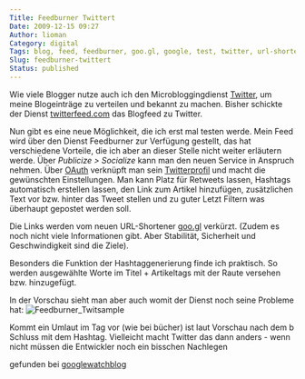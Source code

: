 ```yaml
---
Title: Feedburner Twittert
Date: 2009-12-15 09:27
Author: lioman
Category: digital
Tags: blog, feed, feedburner, goo.gl, google, test, twitter, url-shortener
Slug: feedburner-twittert
Status: published
---
```


Wie viele Blogger nutze auch ich den Microbloggingdienst
[Twitter](http://www.twitter.com), um meine Blogeinträge zu verteilen
und bekannt zu machen. Bisher schickte der Dienst
[twitterfeed.com](http://twitterfeed.com) das Blogfeed zu Twitter.

Nun gibt es eine neue Möglichkeit, die ich erst mal testen werde. Mein
Feed wird über den Dienst Feedburner zur Verfügung gestellt, das hat
verschiedene Vorteile, die ich aber an dieser Stelle nicht weiter
erläutern werde. Über _Publicize > Socialize_ kann man den neuen Service
in Anspruch nehmen. Über [OAuth](http://de.wikipedia.org/wiki/OAuth)
verknüpft man sein [Twitterprofil](http://twitter.com/lioman) und
macht die gewünschten Einstellungen. Man kann Platz für Retweets lassen,
Hashtags automatisch erstellen lassen, den Link zum Artikel hinzufügen,
zusätzlichen Text vor bzw. hinter das Tweet stellen und zu guter Letzt
Filtern was überhaupt gepostet werden soll.

Die Links werden vom neuen URL-Shortener [goo.gl](http://goo.gl/)
verkürzt. (Zudem es noch nicht viele Informationen gibt. Aber
Stabilität, Sicherheit und Geschwindigkeit sind die Ziele).

Besonders die Funktion der Hashtaggenerierung finde ich praktisch. So
werden ausgewählte Worte im Titel + Artikeltags mit der Raute versehen
bzw. hinzugefügt.

In der Vorschau sieht man aber auch womit der Dienst noch seine Probleme
hat:
![Feedburner_Twitsample]({static}/images/Feedburner_Twitsample.png)

Kommt ein Umlaut im Tag vor (wie bei bücher) ist laut Vorschau nach dem b Schluss mit dem Hashtag.
Vielleicht macht Twitter das dann anders - wenn nicht müssen die Entwickler noch
ein bisschen Nachlegen

gefunden bei [googlewatchblog](http://www.googlewatchblog.de/2009/12/14/google-integriert-twitter-in-feedburner/)
